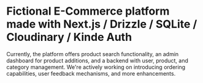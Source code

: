 # Fictional E-Commerce platform made with Next.js / Drizzle / SQLite / Cloudinary / Kinde Auth

Currently, the platform offers product search functionality, an admin dashboard for product additions, and a backend with user, product, and category management.
We're actively working on introducing ordering capabilities, user feedback mechanisms, and more enhancements.


